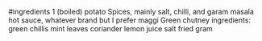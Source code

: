 #ingredients
1 (boiled) potato
Spices, mainly salt, chilli, and garam masala
hot sauce, whatever brand but I prefer maggi
Green chutney ingredients:
green chillis
mint leaves
coriander
lemon juice
salt
fried gram
